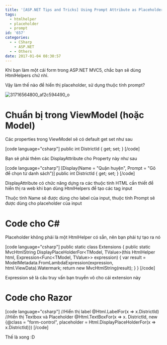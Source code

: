 ```yaml
---
title: '[ASP.NET Tips and Tricks] Using Prompt Attribute as Placeholder for MVC5'
tags:
  - htmlhelper
  - placeholder
  - prompt
id: '657'
categories:
  - - CSharp
    - ASP.NET
  - - Others
date: 2017-01-04 08:30:57
---
```


Khi bạn làm một cái form trong ASP.NET MVC5, chắc bạn sẽ dùng HtmlHelpers chứ nhỉ.

Vậy làm thế nào để hiển thị placeholder, sử dụng thuộc tính prompt?

![31716564800_af2c594490_o](https://cuoilennaocacban2.files.wordpress.com/2017/01/31716564800_af2c594490_o.png)
<!-- more -->
# Chuẩn bị trong ViewModel (hoặc Model)

Các properties trong ViewModel sẽ có default get set như sau

\[code language="csharp"\] public int DistrictId { get; set; } \[/code\]

Bạn sẽ phải thêm các DisplayAttribute cho Property này như sau

\[code language="csharp"\] \[Display(Name = "Quận huyện", Prompt = "Gõ để chọn từ danh sách")\] public int DistrictId { get; set; } \[/code\]

DisplayAttribute có chức năng dựng ra các thuộc tính HTML cần thiết để hiển thị ra web khi bạn dùng HtmlHelpers để tạo các tag input

Thuộc tính Name sẽ được dùng cho label của input, thuộc tính Prompt sẽ được dùng cho placeholder của input

# Code cho C#

Placeholder không phải là một HtmlHelper có sẵn, nên bạn phải tự tạo ra nó

\[code language="csharp"\] public static class Extensions { public static MvcHtmlString DisplayPlaceHolderFor<TModel, TValue>(this HtmlHelper html, Expression<Func<TModel, TValue>> expression) { var result = ModelMetadata.FromLambdaExpression(expression, html.ViewData).Watermark; return new MvcHtmlString(result); } } \[/code\]

Expression sẽ là câu truy vấn bạn truyền vô cho cái extension này

# Code cho Razor

\[code language="csharp"\] //Hiển thị label @Html.LabelFor(x => x.DistrictId) //Hiển thị Textbox và Placeholder @Html.TextBoxFor(x => x. DistrictId, new {@class = "form-control", placeholder = Html.DisplayPlaceHolderFor(x => x.DistrictId)}) \[/code\]

Thế là xong :D